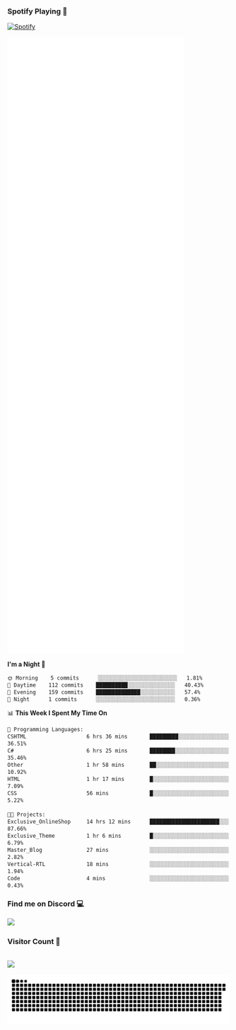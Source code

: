 ### Spotify Playing 🎵
[![Spotify](https://spotify-livestats-callme-milad.vercel.app/api/spotify)](https://open.spotify.com/user/314mrt6dxn5cqoxklh3thbwlr6by)

<img align="center" src="/github-metrics.svg" alt="Metrics" width="400">

<!--START_SECTION:waka-->
**I'm a Night 🦉** 

```text
🌞 Morning    5 commits      ░░░░░░░░░░░░░░░░░░░░░░░░░   1.81% 
🌆 Daytime    112 commits    ██████████░░░░░░░░░░░░░░░   40.43% 
🌃 Evening    159 commits    ██████████████░░░░░░░░░░░   57.4% 
🌙 Night      1 commits      ░░░░░░░░░░░░░░░░░░░░░░░░░   0.36%

```


📊 **This Week I Spent My Time On** 

```text
💬 Programming Languages: 
CSHTML                   6 hrs 36 mins       █████████░░░░░░░░░░░░░░░░   36.51% 
C#                       6 hrs 25 mins       ████████░░░░░░░░░░░░░░░░░   35.46% 
Other                    1 hr 58 mins        ██░░░░░░░░░░░░░░░░░░░░░░░   10.92% 
HTML                     1 hr 17 mins        █░░░░░░░░░░░░░░░░░░░░░░░░   7.09% 
CSS                      56 mins             █░░░░░░░░░░░░░░░░░░░░░░░░   5.22%

🐱‍💻 Projects: 
Exclusive_OnlineShop     14 hrs 12 mins      ██████████████████████░░░   87.66% 
Exclusive_Theme          1 hr 6 mins         █░░░░░░░░░░░░░░░░░░░░░░░░   6.79% 
Master_Blog              27 mins             ░░░░░░░░░░░░░░░░░░░░░░░░░   2.82% 
Vertical-RTL             18 mins             ░░░░░░░░░░░░░░░░░░░░░░░░░   1.94% 
Code                     4 mins              ░░░░░░░░░░░░░░░░░░░░░░░░░   0.43%

```


<!--END_SECTION:waka-->

### Find me on Discord 💻
<a href="https://discord.gg/t35EjYprS6" rel="nofollow"> 
  <img src="https://discord.c99.nl/widget/theme-3/977957889358573609.png" data-canonical-src="https://discord.c99.nl/widget/theme-3/977957889358573609.png" style="max-width: 100%;"></a>

### Visitor Count 🔢
<p align="left"> 
  <br>
  <img src="https://profile-counter.glitch.me/callme-devil/count.svg" />
</p>

<img src="https://github.com/callme-devil/callme-devil/blob/output/github-contribution-grid-snake.svg" alt="snake" style="max-width: 100%;">
